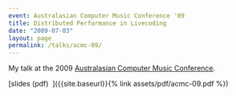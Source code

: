 ```yaml
---
event: Australasian Computer Music Conference '09
title: Distributed Performance in Livecoding
date: "2009-07-03"
layout: page
permalink: /talks/acmc-09/
---
```


My talk at the 2009 [Australasian Computer Music
Conference](https://computermusic.org.au/conferences/acmc2009/).

[slides (pdf)&nbsp;&nbsp;<i class="fas fa-chalkboard-teacher fa-2x"></i>]({{site.baseurl}}{% link assets/pdf/acmc-09.pdf %})
